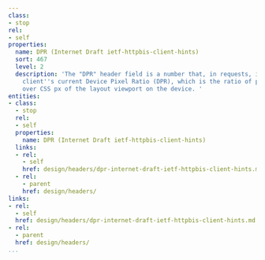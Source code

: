```yaml
---
class:
- stop
rel:
- self
properties:
  name: DPR (Internet Draft ietf-httpbis-client-hints)
  sort: 467
  level: 2
  description: 'The "DPR" header field is a number that, in requests, indicates the
    client''s current Device Pixel Ratio (DPR), which is the ratio of physical pixels
    over CSS px of the layout viewport on the device. '
entities:
- class:
  - stop
  rel:
  - self
  properties:
    name: DPR (Internet Draft ietf-httpbis-client-hints)
  links:
  - rel:
    - self
    href: design/headers/dpr-internet-draft-ietf-httpbis-client-hints.md
  - rel:
    - parent
    href: design/headers/
links:
- rel:
  - self
  href: design/headers/dpr-internet-draft-ietf-httpbis-client-hints.md
- rel:
  - parent
  href: design/headers/
...
```

